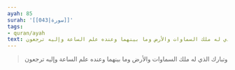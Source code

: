 ```yaml
---
ayah: 85
surah: '[[043|سورة]]'
tags:
- quran/ayah
text: وتبارك الذي له ملك السماوات والأرض وما بينهما وعنده علم الساعة وإليه ترجعون
---
```

> وتبارك الذي له ملك السماوات والأرض وما بينهما وعنده علم الساعة وإليه ترجعون
